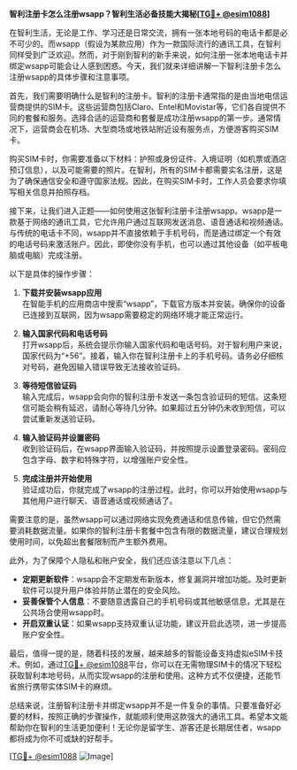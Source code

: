 **智利注册卡怎么注册wsapp？智利生活必备技能大揭秘[[TG💪+ @esim1088](https://t.me/s/esim1088)]**

在智利生活，无论是工作、学习还是日常交流，拥有一张本地号码的电话卡都是必不可少的。而wsapp（假设为某款应用）作为一款国际流行的通讯工具，在智利同样受到广泛欢迎。然而，对于刚到智利的新手来说，如何注册一张本地电话卡并绑定wsapp可能会让人感到困惑。今天，我们就来详细讲解一下智利注册卡怎么注册wsapp的具体步骤和注意事项。

首先，我们需要明确什么是智利的注册卡。智利的注册卡通常指的是由当地电信运营商提供的SIM卡。这些运营商包括Claro、Entel和Movistar等，它们各自提供不同的套餐和服务。选择合适的运营商和套餐是成功注册wsapp的第一步。通常情况下，运营商会在机场、大型商场或地铁站附近设有服务点，方便游客购买SIM卡。

购买SIM卡时，你需要准备以下材料：护照或身份证件、入境证明（如机票或酒店预订信息），以及可能需要的照片。在智利，所有的SIM卡都需要实名注册，这是为了确保通信安全和遵守国家法规。因此，在购买SIM卡时，工作人员会要求你填写相关信息并拍照存档。

接下来，让我们进入正题——如何使用这张智利注册卡注册wsapp。wsapp是一款基于网络的通讯工具，它允许用户通过互联网发送消息、语音通话和视频通话。与传统的电话卡不同，wsapp并不直接依赖于手机号码，而是通过绑定一个有效的电话号码来激活账户。因此，即使你没有手机，也可以通过其他设备（如平板电脑或电脑）完成注册。

以下是具体的操作步骤：

1. **下载并安装wsapp应用**  
   在智能手机的应用商店中搜索“wsapp”，下载官方版本并安装。确保你的设备已连接到互联网，因为wsapp需要稳定的网络环境才能正常运行。

2. **输入国家代码和电话号码**  
   打开wsapp后，系统会提示你输入国家代码和电话号码。对于智利用户来说，国家代码为“+56”。接着，输入你在智利注册卡上的手机号码。请务必仔细核对号码，避免因输入错误导致无法接收验证码。

3. **等待短信验证码**  
   输入完成后，wsapp会向你的智利注册卡发送一条包含验证码的短信。这条短信可能会稍有延迟，请耐心等待几分钟。如果超过五分钟仍未收到短信，可以尝试重新发送验证码。

4. **输入验证码并设置密码**  
   收到验证码后，在wsapp界面输入验证码，并按照提示设置登录密码。密码应包含字母、数字和特殊字符，以增强账户安全性。

5. **完成注册并开始使用**  
   验证成功后，你就完成了wsapp的注册过程。此时，你可以开始使用wsapp与其他用户进行聊天、语音通话或视频通话了。

需要注意的是，虽然wsapp可以通过网络实现免费通话和信息传输，但它仍然需要消耗数据流量。如果你的智利注册卡套餐中包含有限的数据流量，建议合理规划使用时间，以免超出套餐限制而产生额外费用。

此外，为了保障个人隐私和账户安全，我们还应该注意以下几点：

- **定期更新软件**：wsapp会不定期发布新版本，修复漏洞并增加功能。及时更新软件可以提升用户体验并防止潜在的安全风险。
- **妥善保管个人信息**：不要随意透露自己的手机号码或其他敏感信息，尤其是在公共场合使用wsapp时。
- **开启双重认证**：如果wsapp支持双重认证功能，建议开启此选项，进一步提高账户安全性。

最后，值得一提的是，随着科技的发展，越来越多的智能设备支持虚拟eSIM卡技术。例如，通过[TG💪+ @esim1088](https://t.me/s/esim1088)平台，你可以在无需物理SIM卡的情况下轻松获取智利本地号码，从而实现wsapp的注册和使用。这种方式不仅便捷，还能节省旅行携带实体SIM卡的麻烦。

总结来说，注册智利注册卡并绑定wsapp并不是一件复杂的事情。只要准备好必要的材料，按照正确的步骤操作，就能顺利使用这款强大的通讯工具。希望本文能帮助你在智利的生活更加便利！无论你是留学生、游客还是长期居住者，wsapp都将成为你不可或缺的好帮手。

[[TG💪+ @esim1088](https://t.me/s/esim1088) ![Image](https://i.postimg.cc/4NQfJmqS/Snipaste-2025-05-13-00-14-12.png)]